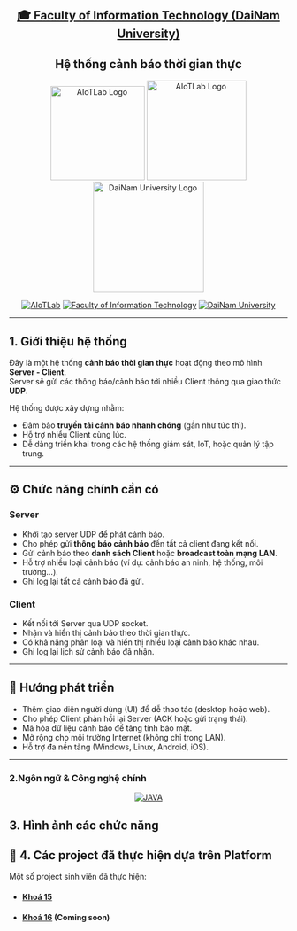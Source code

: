 <h2 align="center">
    <a href="https://dainam.edu.vn/vi/khoa-cong-nghe-thong-tin">
    🎓 Faculty of Information Technology (DaiNam University)
    </a>
</h2>
<h2 align="center">
    Hệ thống cảnh báo thời gian thực
</h2>
<div align="center">
    <p align="center">
        <img alt="AIoTLab Logo" width="170" src="https://github.com/user-attachments/assets/711a2cd8-7eb4-4dae-9d90-12c0a0a208a2" />
        <img alt="AIoTLab Logo" width="180" src="https://github.com/user-attachments/assets/dc2ef2b8-9a70-4cfa-9b4b-f6c2f25f1660" />
        <img alt="DaiNam University Logo" width="200" src="https://github.com/user-attachments/assets/77fe0fd1-2e55-4032-be3c-b1a705a1b574" />
    </p>

[![AIoTLab](https://img.shields.io/badge/AIoTLab-green?style=for-the-badge)](https://www.facebook.com/DNUAIoTLab)
[![Faculty of Information Technology](https://img.shields.io/badge/Faculty%20of%20Information%20Technology-blue?style=for-the-badge)](https://dainam.edu.vn/vi/khoa-cong-nghe-thong-tin)
[![DaiNam University](https://img.shields.io/badge/DaiNam%20University-orange?style=for-the-badge)](https://dainam.edu.vn)

</div>

---
## 1. Giới thiệu hệ thống
Đây là một hệ thống **cảnh báo thời gian thực** hoạt động theo mô hình **Server - Client**.  
Server sẽ gửi các thông báo/cảnh báo tới nhiều Client thông qua giao thức **UDP**.   

Hệ thống được xây dựng nhằm:
- Đảm bảo **truyền tải cảnh báo nhanh chóng** (gần như tức thì).
- Hỗ trợ nhiều Client cùng lúc.
- Dễ dàng triển khai trong các hệ thống giám sát, IoT, hoặc quản lý tập trung.

---

## ⚙️ Chức năng chính cần có

### Server
- Khởi tạo server UDP để phát cảnh báo.
- Cho phép gửi **thông báo cảnh báo** đến tất cả client đang kết nối.
- Gửi cảnh báo theo **danh sách Client** hoặc **broadcast toàn mạng LAN**.
- Hỗ trợ nhiều loại cảnh báo (ví dụ: cảnh báo an ninh, hệ thống, môi trường...).
- Ghi log lại tất cả cảnh báo đã gửi.

### Client
- Kết nối tới Server qua UDP socket.
- Nhận và hiển thị cảnh báo theo thời gian thực.
- Có khả năng phân loại và hiển thị nhiều loại cảnh báo khác nhau.
- Ghi log lại lịch sử cảnh báo đã nhận.

---

## 🚀 Hướng phát triển
- Thêm giao diện người dùng (UI) để dễ thao tác (desktop hoặc web).
- Cho phép Client phản hồi lại Server (ACK hoặc gửi trạng thái).
- Mã hóa dữ liệu cảnh báo để tăng tính bảo mật.
- Mở rộng cho môi trường Internet (không chỉ trong LAN).
- Hỗ trợ đa nền tảng (Windows, Linux, Android, iOS).
---

### 2.Ngôn ngữ & Công nghệ chính
<div align="center">
    
[![JAVA](https://img.shields.io/badge/Java-007396?style=for-the-badge&logo=java&logoColor=white)](https://www.java.comen/)

</div>


## 3. Hình ảnh các chức năng

## 🚀 4. Các project đã thực hiện dựa trên Platform

Một số project sinh viên đã thực hiện:
- #### [Khoá 15](./docs/projects/K15/README.md)
- #### [Khoá 16]() (Coming soon)

